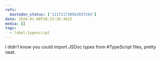 ```yaml
---
refs:
  mastodon_status: ['111721730562837293']
date: 2024-01-08T18:25:20.361Z
media: []
tags:
  - label:typescript
---
```


I didn’t know you could import JSDoc types from #TypeScript files, pretty neat.
